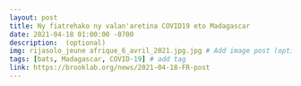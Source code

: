 ```yaml
---
layout: post
title: Ny fiatrehako ny valan'aretina COVID19 eto Madagascar
date: 2021-04-18 01:00:00 -0700
description:  (optional)
img: rijasolo_jeune afrique_6_avril_2021.jpg.jpg # Add image post (optional)
tags: [bats, Madagascar, COVID-19] # add tag
link: https://brooklab.org/news/2021-04-18-FR-post
---
```

